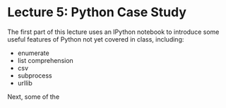 Lecture 5: Python Case Study
============================

The first part of this lecture uses an IPython notebook to introduce some
useful features of Python not yet covered in class, including:

* enumerate
* list comprehension
* csv
* subprocess
* urllib

Next, some of the 

